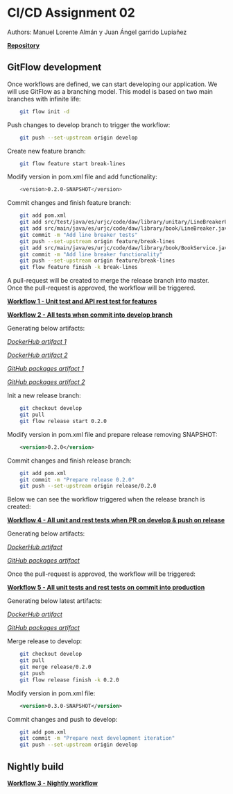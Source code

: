 # CI/CD Assignment 02

Authors: Manuel Lorente Almán y Juan Ángel garrido Lupiañez

[**Repository**](https://github.com/manulorente/mca-4.2-manuel.lorentea-juanangel.garridol-2023-cd)

## GitFlow development

Once workflows are defined, we can start developing our application. We will use GitFlow as a branching model. This model is based on two main branches with infinite life:

```sh
    git flow init -d
```

Push changes to develop branch to trigger the workflow:

```sh
    git push --set-upstream origin develop
```

Create new feature branch:

```sh
    git flow feature start break-lines
```  

Modify version in pom.xml file and add functionality:

```sh
    <version>0.2.0-SNAPSHOT</version>
```  

Commit changes and finish feature branch:

```sh
    git add pom.xml
    git add src/test/java/es/urjc/code/daw/library/unitary/LineBreakerUnitaryTest.java 
    git add src/main/java/es/urjc/code/daw/library/book/LineBreaker.java
    git commit -m "Add line breaker tests"
    git push --set-upstream origin feature/break-lines
    git add src/main/java/es/urjc/code/daw/library/book/BookService.java
    git commit -m "Add line breaker functionality"
    git push --set-upstream origin feature/break-lines
    git flow feature finish -k break-lines
```  

A pull-request will be created to merge the release branch into master. Once the pull-request is approved, the workflow will be triggered.

[**Workflow 1 - Unit test and API rest test for features**](https://github.com/manulorente/mca-4.2-manuel.lorentea-juanangel.garridol-2023-cd/actions/runs/5316790062)  

[**Workflow 2 - All tests when commit into develop branch**](https://github.com/manulorente/mca-4.2-manuel.lorentea-juanangel.garridol-2023-cd/actions/runs/5316719315)  

Generating below artifacts:  

[*DockerHub artifact 1*](https://hub.docker.com/layers/manloralm/books-reviewer/dev/images/sha256-bef47a5d9f784973e57f9e8ac8ca6b10b6b91fb144b5bad62799e1ad344d8a52?context=repo)  

[*DockerHub artifact 2*](https://hub.docker.com/layers/manloralm/books-reviewer/0.1.0-dev/images/sha256-bef47a5d9f784973e57f9e8ac8ca6b10b6b91fb144b5bad62799e1ad344d8a52?context=repo)  

[*GitHub packages artifact 1*](https://github.com/users/manulorente/packages/container/books-reviewer/102887339?tag=0.1.0-dev)  

[*GitHub packages artifact 2*](https://github.com/users/manulorente/packages/container/books-reviewer/102887339?tag=dev)  

Init a new release branch:

```sh
    git checkout develop
    git pull
    git flow release start 0.2.0
```

Modify version in pom.xml file and prepare release removing SNAPSHOT:

```xml
    <version>0.2.0</version>
```

Commit changes and finish release branch:

```sh
    git add pom.xml
    git commit -m "Prepare release 0.2.0"
    git push --set-upstream origin release/0.2.0
```

Below we can see the workflow triggered when the release branch is created:

[**Workflow 4 - All unit and rest tests when PR on develop & push on release**](https://github.com/manulorente/mca-4.2-manuel.lorentea-juanangel.garridol-2023-cd/actions/runs/5317114879)

Generating below artifacts:  

[*DockerHub artifact*](https://hub.docker.com/layers/manloralm/books-reviewer/0.2.0-rc1/images/sha256-e5c7cb307f4dee4f1d0dd642944c32ce33cadbcc7ef1e4debb6d90072b46e87c?context=repo)  

[*GitHub packages artifact*](https://github.com/users/manulorente/packages/container/books-reviewer/102890800?tag=0.2.0-rc1)

Once the pull-request is approved, the workflow will be triggered:

[**Workflow 5 - All unit tests and rest tests on commit into production**](https://github.com/manulorente/mca-4.2-manuel.lorentea-juanangel.garridol-2023-cd/actions/runs/5317115185)

Generating below latest artifacts:  

[*DockerHub artifact*](https://hub.docker.com/layers/manloralm/books-reviewer/latest/images/sha256-e5c7cb307f4dee4f1d0dd642944c32ce33cadbcc7ef1e4debb6d90072b46e87c?context=repo)  

[*GitHub packages artifact*](https://github.com/users/manulorente/packages/container/books-reviewer/102890800?tag=latest)

Merge release to develop:

```sh
    git checkout develop
    git pull
    git merge release/0.2.0
    git push
    git flow release finish -k 0.2.0
```

Modify version in pom.xml file:

```xml
    <version>0.3.0-SNAPSHOT</version>
```

Commit changes and push to develop:

```sh
    git add pom.xml
    git commit -m "Prepare next development iteration"
    git push --set-upstream origin develop
```

## Nightly build

[**Workflow 3 - Nightly workflow**]()
